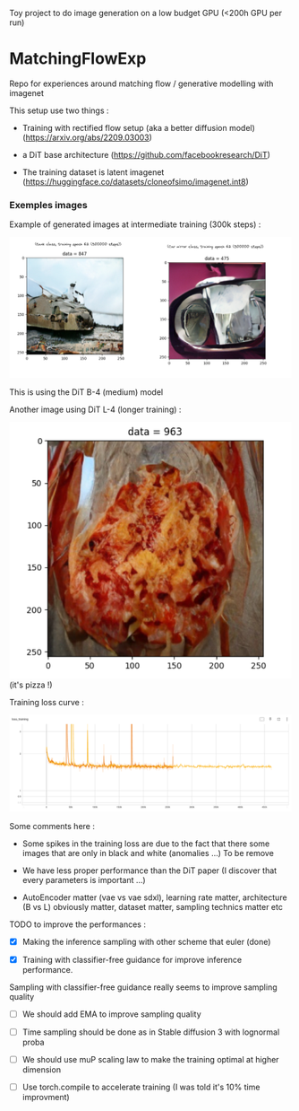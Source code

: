 Toy project to do image generation on a low budget GPU (<200h GPU per run)

# MatchingFlowExp

Repo for experiences around matching flow / generative modelling with imagenet

This setup use two things :

- Training with rectified flow setup (aka a better diffusion model) (https://arxiv.org/abs/2209.03003)

- a DiT base architecture (https://github.com/facebookresearch/DiT)

- The training dataset is latent imagenet (https://huggingface.co/datasets/cloneofsimo/imagenet.int8)

### Exemples images

Example of generated images at intermediate training (300k steps) : 

![examples](images/image.png)

This is using the DiT B-4 (medium) model

Another image using DiT L-4 (longer training) :
 
![alt text](images/imagepizza.png) (it's pizza !)


Training loss curve :

![alt text](images/imagecurve.png)

Some comments here : 

- Some spikes in the training loss are due to the fact that there some images that are only in black and white (anomalies ...)
To be remove

- We have less proper performance than the DiT paper (I discover that every parameters is important ...)

- AutoEncoder matter (vae vs vae sdxl), learning rate matter, architecture (B vs L) obviously matter, dataset matter, sampling technics matter etc

TODO to improve the performances :

- [x] Making the inference sampling with other scheme that euler (done)

- [x] Training with classifier-free guidance for improve inference performance.

Sampling with classifier-free guidance really seems to improve sampling quality

- [ ] We should add EMA to improve sampling quality

- [ ] Time sampling should be done as in Stable diffusion 3 with lognormal proba

- [ ] We should use muP scaling law to make the training optimal at higher dimension

- [ ] Use torch.compile to accelerate training (I was told it's 10% time improvment)



